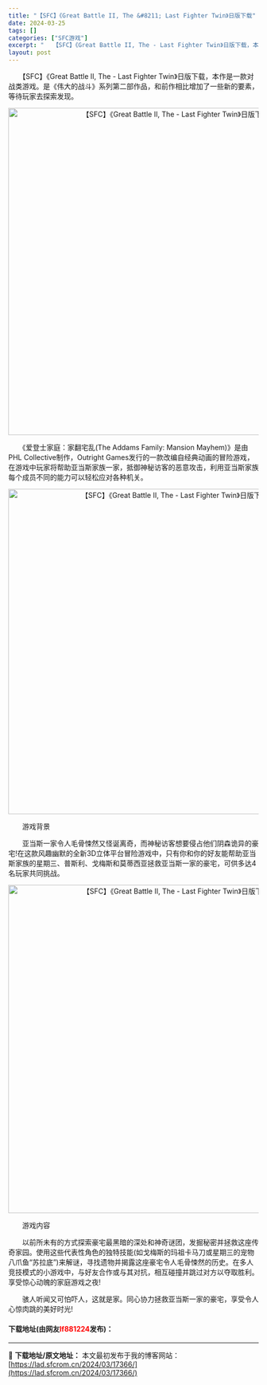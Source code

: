```yaml
---
title: "【SFC】《Great Battle II, The &#8211; Last Fighter Twin》日版下载"
date: 2024-03-25
tags: []
categories: ["SFC游戏"]
excerpt: "　　【SFC】《Great Battle II, The - Last Fighter Twin》日版下载，本作是一款对战类游戏。是《伟大的战斗》系列第二部作品，和前作相比增加了一些新的要素，等待玩家去探索发现。 　　《爱登士家庭：家翻宅乱(The Addams Family: Mansion Ma&hellip;"
layout: post
---
```


 <p>　　【SFC】《Great Battle II, The - Last Fighter Twin》日版下载，本作是一款对战类游戏。是《伟大的战斗》系列第二部作品，和前作相比增加了一些新的要素，等待玩家去探索发现。</p> <p align="center"><img align="" border="0" src="https://lad.sfcrom.cn/wp-content/uploads/2024/03/20240324_6600b9753cb6b.png" width="657" alt="【SFC】《Great Battle II, The - Last Fighter Twin》日版下载" /></p> <p>　　《爱登士家庭：家翻宅乱(The Addams Family: Mansion Mayhem)》是由PHL Collective制作，Outright Games发行的一款改编自经典动画的冒险游戏，在游戏中玩家将帮助亚当斯家族一家，抵御神秘访客的恶意攻击，利用亚当斯家族每个成员不同的能力可以轻松应对各种机关。</p> <p align="center"><img align="" border="0" src="https://lad.sfcrom.cn/wp-content/uploads/2024/03/20240324_6600b9768c2f9.png" width="653" alt="【SFC】《Great Battle II, The - Last Fighter Twin》日版下载" /></p> <p>　　游戏背景</p> <p>　　亚当斯一家令人毛骨悚然又怪诞离奇，而神秘访客想要侵占他们阴森诡异的豪宅!在这款风趣幽默的全新3D立体平台冒险游戏中，只有你和你的好友能帮助亚当斯家族的星期三、普斯利、戈梅斯和莫蒂西亚拯救亚当斯一家的豪宅，可供多达4名玩家共同挑战。</p> <p align="center"><img align="" border="0" src="https://lad.sfcrom.cn/wp-content/uploads/2024/03/20240324_6600b9780350a.png" width="659" alt="【SFC】《Great Battle II, The - Last Fighter Twin》日版下载" /></p> <p>　　游戏内容</p> <p>　　以前所未有的方式探索豪宅最黑暗的深处和神奇谜团，发掘秘密并拯救这座传奇家园。使用这些代表性角色的独特技能(如戈梅斯的玛祖卡马刀或星期三的宠物八爪鱼&ldquo;苏拉底&rdquo;)来解谜，寻找遗物并揭露这座豪宅令人毛骨悚然的历史。在多人竞技模式的小游戏中，与好友合作或与其对抗，相互碰撞并跳过对方以夺取胜利。享受惊心动魄的家庭游戏之夜!</p> <p>　　骇人听闻又可怕吓人，这就是家。同心协力拯救亚当斯一家的豪宅，享受令人心惊肉跳的美好时光!</p> <p><h4>下载地址(由网友<font color="red">lf881224</font>发布)：</h4></p> 

---
📖 **下载地址/原文地址：** 本文最初发布于我的博客网站：[https://lad.sfcrom.cn/2024/03/17366/](https://lad.sfcrom.cn/2024/03/17366/)
